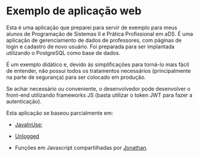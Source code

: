 # Exemplo de aplicação web

Esta é uma aplicação que preparei para servir de exemplo para meus alunos de Programação de Sistemas II e Prática Profissional em aDS. É uma aplicação de gerenciamento de dados de professores, com páginas de login e cadastro de novo usuário. Foi preparada para ser implantada utilizando o PostgreSQL como base de dados.

É um exemplo didático e, devido às simplificações para torná-lo mais fácil de entender, não possui todos os tratamentos necessários (principalmente na parte de segurança) para ser colocado em produção.

Se achar necessário ou conveniente, o desenvolvedor pode desenvolver o front-end utilizando frameworks JS (basta utilizar o token JWT para fazer a autenticação).

Esta aplicação se baseou parcialmente em:

* [JavaInUse](https://www.javainuse.com/spring/boot-jwt-mysql); 

* [Unlogged](https://www.unlogged.io/post/integrating-jwt-with-spring-security-6-in-spring-boot-3)

* Funções em Javascript compartilhadas por [Jonathan](https://jonathanmh.com/example-json-web-tokens-vanilla-javascript/).
